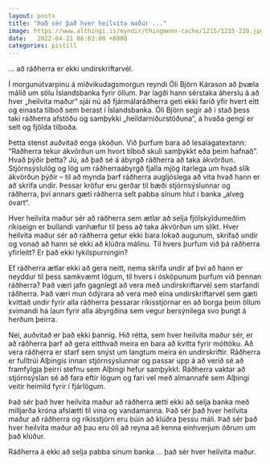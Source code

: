 ```yaml
---
layout: posts
title: "Það sér það hver heilvita maður ..."
image: https://www.althingi.is/myndir/thingmenn-cache/1215/1215-220.jpg
date:   2022-04-21 06:02:00 +0000
categories: pistill
---
```

… að ráðherra er ekki undirskriftarvél.

Í morgunútvarpinu á miðvikudagsmorgun reyndi Óli Björn Kárason að þvæla málið um sölu Íslandsbanka fyrir öllum. Þar lagði hann sérstaka áherslu á að hver „heilvita maður“ sjái nú að fjármálaráðherra geti ekki farið yfir hvert eitt og einasta tilboð sem berast í Íslandsbanka. Óli Björn segir að í stað þess taki ráðherra afstöðu og samþykki „heildarniðurstöðuna“, á hvaða gengi er selt og fjölda tilboða.

Þetta stenst auðvitað enga skoðun. Við þurfum bara að lesalagatextann: “Ráðherra tekur ákvörðun um hvort tilboð skuli samþykkt eða þeim hafnað”. Hvað þýðir þetta? Jú, að það sé á ábyrgð ráðherra að taka ákvörðun. Stjórnsýslulög og lög um ráðherraábyrgð fjalla mjög ítarlega um hvað slík ákvörðun þýðir – til að mynda þarf ráðherra augljóslega að vita hvað hann er að skrifa undir. Þessar kröfur eru gerðar til bæði stjórnsýslunnar og ráðherra, því annars gæti ráðherra selt pabba sínum hlut í banka „alveg óvart“.

Hver heilvita maður sér að ráðherra sem ætlar að selja fjölskyldumeðlim ríkiseign er bullandi vanhæfur til þess að taka ákvörðun um slíkt. Hver heilvita maður sér að ráðherra getur ekki bara lokað augunum, skrifað undir og vonað að hann sé ekki að klúðra málinu. Til hvers þurfum við þá ráðherra yfirleitt? Er það ekki lykilspurningin?

Ef ráðherra ætlar ekki að gera neitt, nema skrifa undir af því að hann er neyddur til þess samkvæmt lögum, til hvers í ósköpunum þurfum við þennan ráðherra? Það væri jafn gagnlegt að vera með undirskriftarvél sem starfandi ráðherra. Það væri mun ódýrara að vera með eina undirskriftarvél sem gæti kvittað undir fyrir alla ráðherra þessarar ríkisstjórnar en að borga þeim öllum svimandi há laun fyrir alla ábyrgðina sem vegur bersýnilega svo þungt á herðum þeirra.

Nei, auðvitað er það ekki þannig. Hið rétta, sem hver heilvita maður sér, er að ráðherra þarf að gera eitthvað meira en bara að kvitta fyrir móttöku. Að vera ráðherra er starf sem snýst um langtum meira en undirskriftir. Ráðherra er fulltrúi Alþingis innan stjórnsýslunnar og passar upp á að verið sé að framfylgja þeirri stefnu sem Alþingi hefur samþykkt. Ráðherra vaktar að stjórnsýslan sé að fara eftir lögum og fari vel með almannafé sem Alþingi veitir heimild fyrir í fjárlögum.

Það sér það hver heilvita maður að ráðherra ætti ekki að selja banka með milljarða króna afslætti til vina og vandamanna. Það sér það hver heilvita maður að ráðherra og ríkisstjórn eru búin að klúðra þessu máli. Það sér það hver heilvita maður að þau eru öll að reyna að kenna einhverjum öðrum um það klúður.

Ráðherra á ekki að selja pabba sínum banka … það sér hver heilvita maður.
